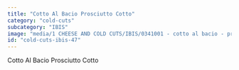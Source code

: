 ```yaml
---
title: "Cotto Al Bacio Prosciutto Cotto"
category: "cold-cuts"
subcategory: "IBIS"
image: "media/1 CHEESE AND COLD CUTS/IBIS/0341001 - cotto al bacio - prosciutto cotto.jpg"
id: "cold-cuts-ibis-47"
---
```


Cotto Al Bacio Prosciutto Cotto
